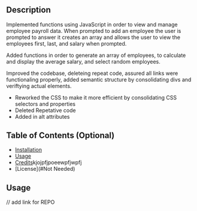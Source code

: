 # <Employee-Payroll-Tracker>

## Description

Implemented functions using JavaScript in order to view and manage employee payroll data. When prompted to add an employee the user is prompted to answer it creates an array and allows the user to view the employees first, last, and salary when prompted.

Added functions in order to generate an array of employees, to calculate and display the average salary, and select random employees.


Improved the codebase, deleteing repeat code, assured all links were functionaling properly, added semantic structure by consolidating divs and veriftying actual elements.

- Reworked the CSS to make it more efficient by consolidating CSS selectors and properties
- Deleted Repetative code 
- Added in alt attributes  

## Table of Contents (Optional)

- [Installation](#installation)
- [Usage](#usage)
- [Credits](#credits)kjojpfjpoeewpfjwpfj
- [License](#Not Needed)

## Usage

// add link for REPO
